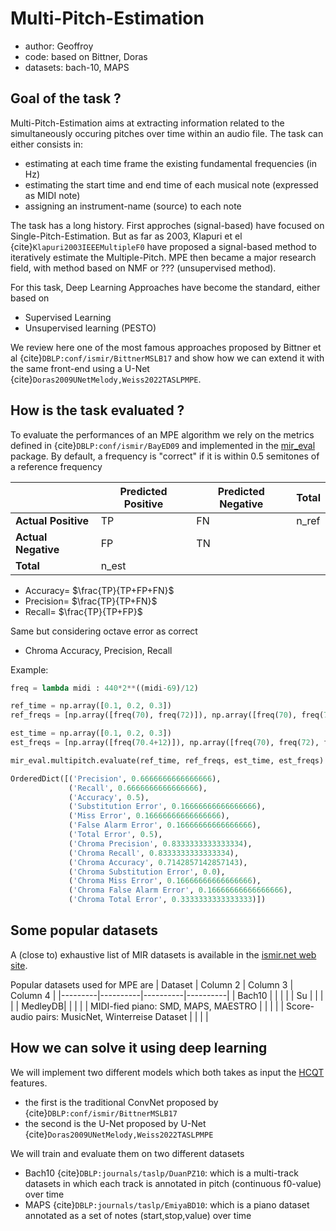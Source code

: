 # Multi-Pitch-Estimation

- author: Geoffroy
- code: based on Bittner, Doras
- datasets: bach-10, MAPS

## Goal of the task ?

Multi-Pitch-Estimation aims at extracting information related to the simultaneously occuring pitches over time within an audio file.
The task can either consists in:

- estimating at each time frame the existing fundamental frequencies (in Hz)
- estimating the start time and end time of each musical note (expressed as MIDI note)
- assigning an instrument-name (source) to each note

The task has a long history.
First approches (signal-based) have focused on Single-Pitch-Estimation.
But as far as 2003, Klapuri et el {cite}`Klapuri2003IEEEMultipleF0` have proposed a signal-based method to iteratively estimate the Multiple-Pitch.
MPE then became a major research field, with method based on NMF or ??? (unsupervised method).

For this task, Deep Learning Approaches have become the standard, either based on
- Supervised Learning
- Unsupervised learning (PESTO)

We review here one of the most famous approaches proposed by Bittner et al {cite}`DBLP:conf/ismir/BittnerMSLB17` and show how we can extend it with the same front-end using a U-Net {cite}`Doras2009UNetMelody,Weiss2022TASLPMPE`.

## How is the task evaluated ?

To evaluate the performances of an MPE algorithm we rely on the metrics defined in {cite}`DBLP:conf/ismir/BayED09` and implemented in the [mir\_eval](https://craffel.github.io/mir_eval/) package.
By default, a frequency is "correct" if it is within 0.5 semitones of a reference frequency

|                | Predicted Positive | Predicted Negative | Total  |
|----------------|--------------------|--------------------|--------|
| **Actual Positive** | TP                 | FN                 | n_ref |
| **Actual Negative** | FP                 | TN                 |  |
| **Total**           | n_est            |             |  |

- Accuracy= $\frac{TP}{TP+FP+FN}$
- Precision= $\frac{TP}{TP+FN}$
- Recall= $\frac{TP}{TP+FP}$

Same but considering octave error as correct
- Chroma Accuracy, Precision, Recall

Example:
```python
freq = lambda midi : 440*2**((midi-69)/12)

ref_time = np.array([0.1, 0.2, 0.3])
ref_freqs = [np.array([freq(70), freq(72)]), np.array([freq(70), freq(72)]), np.array([freq(70), freq(72)])]

est_time = np.array([0.1, 0.2, 0.3])
est_freqs = [np.array([freq(70.4+12)]), np.array([freq(70), freq(72), freq(74)]), np.array([freq(70), freq(72)])]

mir_eval.multipitch.evaluate(ref_time, ref_freqs, est_time, est_freqs)

OrderedDict([('Precision', 0.6666666666666666),
             ('Recall', 0.6666666666666666),
             ('Accuracy', 0.5),
             ('Substitution Error', 0.16666666666666666),
             ('Miss Error', 0.16666666666666666),
             ('False Alarm Error', 0.16666666666666666),
             ('Total Error', 0.5),
             ('Chroma Precision', 0.8333333333333334),
             ('Chroma Recall', 0.8333333333333334),
             ('Chroma Accuracy', 0.7142857142857143),
             ('Chroma Substitution Error', 0.0),
             ('Chroma Miss Error', 0.16666666666666666),
             ('Chroma False Alarm Error', 0.16666666666666666),
             ('Chroma Total Error', 0.3333333333333333)])
```


## Some popular datasets

A (close to) exhaustive list of MIR datasets is available in the [ismir.net web site](https://ismir.net/resources/datasets/).

Popular datasets used for MPE are
| Dataset | Column 2 | Column 3 | Column 4 |
|---------|----------|----------|----------|
| Bach10  |          |          |          |
| Su      |          |          |          |
| MedleyDB|          |          |          |
| MIDI-fied piano: SMD, MAPS, MAESTRO | | | |
| Score-audio pairs: MusicNet, Winterreise Dataset | | | |


## How we can solve it using deep learning

We will implement two different models which both takes as input the [HCQT](lab_hcqt) features.
- the first is the traditional ConvNet proposed by {cite}`DBLP:conf/ismir/BittnerMSLB17`
- the second is the U-Net proposed by U-Net {cite}`Doras2009UNetMelody,Weiss2022TASLPMPE`

We will train and evaluate them on two different datasets
- Bach10 {cite}`DBLP:journals/taslp/DuanPZ10`: which is a multi-track datasets in which each track is annotated in pitch (continuous f0-value) over time
- MAPS {cite}`DBLP:journals/taslp/EmiyaBD10`: which is a piano dataset annotated as a set of notes (start,stop,value) over time
